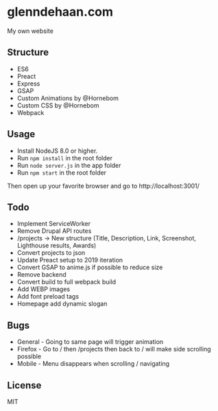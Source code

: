 # glenndehaan.com

My own website

## Structure
- ES6
- Preact
- Express
- GSAP
- Custom Animations by @Hornebom
- Custom CSS by @Hornebom
- Webpack

## Usage
- Install NodeJS 8.0 or higher.
- Run `npm install` in the root folder
- Run `node server.js` in the app folder
- Run `npm start` in the root folder

Then open up your favorite browser and go to http://localhost:3001/

## Todo
- Implement ServiceWorker
- Remove Drupal API routes
- /projects -> New structure (Title, Description, Link, Screenshot, Lighthouse results, Awards)
- Convert projects to json
- Update Preact setup to 2019 iteration
- Convert GSAP to anime.js if possible to reduce size
- Remove backend
- Convert build to full webpack build
- Add WEBP images
- Add font preload tags
- Homepage add dynamic slogan

## Bugs
- General - Going to same page will trigger animation
- Firefox - Go to / then /projects then back to / will make side scrolling possible
- Mobile - Menu disappears when scrolling / navigating

## License

MIT
